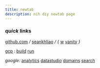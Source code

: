 ```yaml
---
title: newtab
description: nih diy newtab page
---
```


### _quick_ links

[github.com](https://github.com)
_/_
[seankhliao](https://github.com/seankhliao)
_/ {_
[w](https://github.com/seankhliao/w)
[vanity](https://github.com/seankhliao/vanity)
_}_

[gcp](https://console.cloud.google.com)
_:_
[build](https://console.cloud.google.com/cloud-build/builds?project=com-seankhliao)
[run](https://console.cloud.google.com/run?project=com-seankhliao)

_google:_
[analytics](https://analytics.google.com)
[datastudio](https://datastudio.google.com/reporting/91bc28c3-a44f-4bcc-a838-58cf6a56ca04/page/BMLbB)
[domains](https://domains.google.com)
[search](https://search.google.com)

